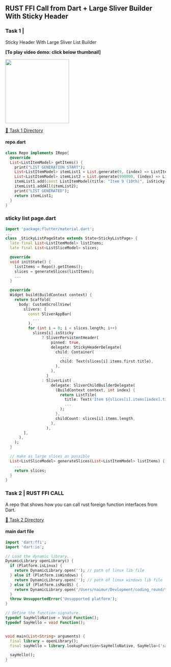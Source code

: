 ## RUST FFI Call from Dart + Large Sliver Builder With Sticky Header

### Task 1 |
Sticky Header With Large Sliver List Builder

**[To play video demo: click below thumbnail]**
<div align="left">
      <a target="_blank" href="https://www.youtube.com/watch?v=78qle77_o2A">
         <img src="https://img.youtube.com/vi/78qle77_o2A/0.jpg" style="width:200px;">
      </a>
</div>

[ 🔗 Task 1 Directory](https://github.com/naimurhasan/flutter_rust_ffi_and_sliver/tree/main/task1/sticky_list_header)

#### repo.dart

```dart
class Repo implements IRepo{
  @override
  List<ListItemModel> getItems() {
    print("LIST GENERATION START");
    List<ListItemModel> itemList1 = List.generate(9, (index) => ListItemModel(title: "Item $index"));
    List<ListItemModel> itemList2 = List.generate(990000, (index) => ListItemModel(title: "Item ${index+10}"));
    itemList1.add(const ListItemModel(title: "Item 9 (10th)", isSticky: true));
    itemList1.addAll(itemList2);
    print("LIST GENERATED");
    return itemList1;
  }
}
```

### sticky list page.dart

```dart
import 'package:flutter/material.dart';
...
class _StickyListPageState extends State<StickyListPage> {
  late final List<ListItemModel> listItems;
  late final List<ListSliceModel> slices;

  @override
  void initState() {
    listItems = Repo().getItems();
    slices = generateSlices(listItems);
    ...
  }

  @override
  Widget build(BuildContext context) {
    return Scaffold(
      body: CustomScrollView(
        slivers: [
          const SliverAppBar(
            ...
          ),
          for (int i = 0; i < slices.length; i++)
            slices[i].isSticky
                ? SliverPersistentHeader(
                    pinned: true,
                    delegate: StickyHeaderDelegate(
                      child: Container(
                        ....
                        child: Text(slices[i].items.first.title),
                      ),
                    ),
                  )
                : SliverList(
                    delegate: SliverChildBuilderDelegate(
                      (BuildContext context, int index) {
                        return ListTile(
                          title: Text('Item ${slices[i].items[index].title}'),
                          ...
                        );
                      },
                      childCount: slices[i].items.length,
                    ),
                  ),
        ],
      ),
    );
  }

  // make as large slices as possible
  List<ListSliceModel> generateSlices(List<ListItemModel> listItems) {
    ...
    return slices;
  }
}
```


### Task 2 | RUST FFI CALL
A repo that shows how you can call rust foreign function interfaces from Dart.

[ 🔗 Task 2 Directory](https://github.com/naimurhasan/flutter_rust_ffi_and_sliver/blob/main/task2)

#### main dart file

```dart
import 'dart:ffi';
import 'dart:io';

// Load the dynamic library. 
DynamicLibrary openLibrary() {
  if (Platform.isLinux) {
    return DynamicLibrary.open(''); // path of linux lib file
  } else if (Platform.isWindows) {
    return DynamicLibrary.open(''); // path of linux windows lib file
  } else if (Platform.isMacOS) {
    return DynamicLibrary.open('/Users/naimur/Devlopment/coding_round/task2/hello/target/release/libhello.dylib');
  }
  throw UnsupportedError('Unsupported platform');
}

// Define the function signature.
typedef SayHelloNative = Void Function();
typedef SayHello = void Function();


void main(List<String> arguments) {
  final library = openLibrary();
  final sayHello = library.lookupFunction<SayHelloNative, SayHello>('say_hello');

  sayHello();
}
```

